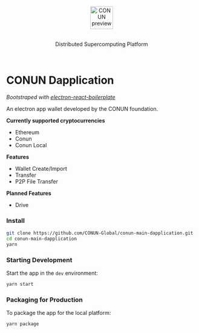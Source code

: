 <br/>
<p align="center">
  <img alt="CONUN preview" src="https://conun.io/img/conun_logo_big.png" height="60" />
  <br><br>
  <p align="center">Distributed Supercomputing Platform</p>
</p>
<br/>

# CONUN Dapplication

_Bootstraped with [electron-react-boilerplate](https://electron-react-boilerplate.js.org/)_

An electron app wallet developed by the CONUN foundation.

**Currently supported cryptocurrencies**

- Ethereum
- Conun
- Conun Local

**Features**

- Wallet Create/Import
- Transfer
- P2P File Transfer

**Planned Features**

- Drive

### Install

```bash
git clone https://github.com/CONUN-Global/conun-main-dapplication.git
cd conun-main-dapplication
yarn
```

### Starting Development

Start the app in the `dev` environment:

```bash
yarn start
```

### Packaging for Production

To package the app for the local platform:

```bash
yarn package
```
